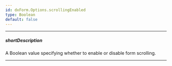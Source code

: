 ```yaml
---
id: dxForm.Options.scrollingEnabled
type: Boolean
default: false
---
```

---
##### shortDescription
A Boolean value specifying whether to enable or disable form scrolling.

---
